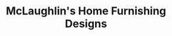 ---
title: "McLaughlin's Home Furnishing Designs"
url: /novi/mclaughlins-home-furnishing-designs/
shop: Möbel
---